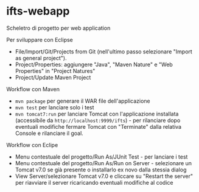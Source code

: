 # ifts-webapp
Scheletro di progetto per web application

Per sviluppare con Eclipse
* File/Import/Git/Projects from Git (nell'ultimo passo selezionare "Import as general project").
* Project/Properties: aggiungere "Java", "Maven Nature" e "Web Properties" in "Project Natures"
* Project/Update Maven Project

Workflow con Maven
* `mvn package` per generare il WAR file dell'applicazione
* `mvn test` per lanciare solo i test
* `mvn tomcat7:run` per lanciare Tomcat con l'applicazione installata (accessibile da `http://localhost:9999/ifts`) - per rilanciare dopo eventuali modifiche fermare Tomcat con "Terminate" dalla relativa Console e rilanciare il goal.

Workflow con Eclipe
* Menu contestuale del progetto/Run As/JUnit Test - per lanciare i test
* Menu contestuale del progetto/Run As/Run on Server - selezionare un Tomcat v7.0 se già presente o installarlo ex novo dalla stessia dialog
* View Server/selezionare Tomcat v7.0 e cliccare su "Restart the server" per riavviare il server ricaricando eventuali modifiche al codice
